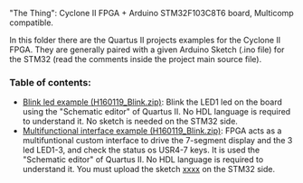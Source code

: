 

"The Thing": Cyclone II FPGA + Arduino STM32F103C8T6 board, Multicomp compatible.

In this folder there are the Quartus II projects examples for the Cyclone II FPGA. 
They are generally paired with a given Arduino Sketch (.ino file) for the STM32 (read the comments inside the project main source file).


### Table of contents:
* [Blink led example (H160119_Blink.zip)](https://github.com/SuperFabius/The-Thing-FPGA-STM32/blob/master/QuartusII%20Project/H160119_Blinks.zip):
Blink the LED1 led on the board using the "Schematic editor" of Quartus II. No HDL language is required to understand it. No sketch is needed on the STM32 side.
* [Multifunctional interface example (H160119_Blink.zip)](https://github.com/SuperFabius/The-Thing-FPGA-STM32/blob/master/QuartusII%20Project/H160119_Blinks.zip):
FPGA acts as a multifuntional custom interface to drive the 7-segment display and the 3 led LED1-3, and check the status os USR4-7 keys. It is used the "Schematic editor" of Quartus II. No HDL language is required to understand it. You must upload the sketch [xxxx](https://github.com/SuperFabius/The-Thing-FPGA-STM32/blob/master/STM32%20Sketch/S030319_MultiFun.ino) on the STM32 side.
